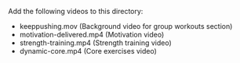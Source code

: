 Add the following videos to this directory:

- keeppushing.mov (Background video for group workouts section)
- motivation-delivered.mp4 (Motivation video)
- strength-training.mp4 (Strength training video)
- dynamic-core.mp4 (Core exercises video)
